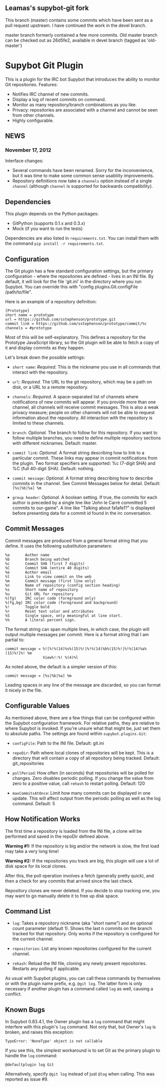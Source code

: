 Leamas's supybot-git fork
-------------------------

This branch (master) contains some commits which have been sent as a
pull request upstream. I have continued the work in the devel branch.

master branch formerly contained a few more commits. Old master branch
can be checked out as 26d5fe2, available in devel branch (tagged as
'old-master')


Supybot Git Plugin
==================

This is a plugin for the IRC bot Supybot that introduces the ability to
monitor Git repositories.  Features:

* Notifies IRC channel of new commits.
* Display a log of recent commits on command.
* Monitor as many repository/branch combinations as you like.
* Privacy: repositories are associated with a channel and cannot be seen from
  other channels.
* Highly configurable.

NEWS
----

### November 17, 2012

Interface changes:

* Several commands have been renamed.  Sorry for the inconvenience, but it was
  time to make some common sense usabliity improvements.
* Repository definitions now take a `channels` option instead of a single
  `channel` (although `channel` is supported for backwards compatibility).

Dependencies
------------

This plugin depends on the Python packages:

* GitPython (supports 0.1.x and 0.3.x)
* Mock (if you want to run the tests)

Dependencies are also listed in `requirements.txt`.  You can install them with
the command `pip install -r requirements.txt`.

Configuration
-------------

The Git plugin has a few standard configuration settings, but the primary
configuration - where the repositories are defined - lives in an INI file.
By default, it will look for the file 'git.ini' in the directory where you run
Supybot.  You can override this with "config plugins.Git.configFile
/path/to/file".

Here is an example of a repository definition:

    [Prototype]
    short name = prototype
    url = https://github.com/sstephenson/prototype.git
    commit link = https://github.com/sstephenson/prototype/commit/%c
    channels = #prototype

Most of this will be self-explanatory.  This defines a repository for the
Prototype JavaScript library, so the Git plugin will be able to fetch a copy
of it and display commits as they happen.

Let's break down the possible settings:

* `short name`: *Required.* This is the nickname you use in all commands that
  interact with the repository.

* `url`: *Required.* The URL to the git repository, which may be a path on
  disk, or a URL to a remote repository.

* `channels`: *Required.* A space-separated list of channels where
  notifications of new commits will appear.  If you provide more than one
  channel, all channels will receive commit messages.  This is also a weak
  privacy measure; people on other channels will not be able to request
  information about the repository. All interaction with the repository is
  limited to these channels.

* `branch`: *Optional.* The branch to follow for this repository. If you want
  to follow multiple branches, you need to define multiple repository sections
  with different nicknames.  Default: master.

* `commit link`: *Optional.* A format string describing how to link to a
  particular commit. These links may appear in commit notifications from the
  plugin.  Two format specifiers are supported: %c (7-digit SHA) and %C (full
  40-digit SHA).  Default: nothing.

* `commit message`: *Optional.* A format string describing how to describe
  commits in the channel.  See Commit Messages below for detail.  Default:
  `[%s|%b|%a] %m`

* `group header`: *Optional.* A boolean setting. If true, the commits for
   each author is preceded by a single line like 'John le Carré committed
   5 commits to our-game". A line like "Talking about fa1afe1?" is displayed
   before presenting data for a commit id found in the irc conversation.

Commit Messages
---------------

Commit messages are produced from a general format string that you define.
It uses the following substitution parameters:

    %a       Author name
    %b       Branch being watched
    %c       Commit SHA (first 7 digits)
    %C       Commit SHA (entire 40 digits)
    %e       Author email
    %l       Link to view commit on the web
    %m       Commit message (first line only)
    %n       Name of repository (config section heading)
    %s       Short name of repository
    %u       Git URL for repository
    %(fg)    IRC color code (foreground only)
    %(fg,bg) IRC color code (foreground and background)
    %!       Toggle bold
    %r       Reset text color and attributes
    %S       Single space, only meaningful at line start.
    %%       A literal percent sign.

The format string can span multiple lines, in which case, the plugin will
output multiple messages per commit.  Here is a format string that I am
partial to:

    commit message = %![%!%(14)%s%(15)%!|%!%(14)%b%(15)%!|%!%(14)%a%(15)%!]%! %m
                     View%!:%! %(4)%l

As noted above, the default is a simpler version of this:

    commit message = [%s|%b|%a] %m

Leading spaces in any line of the message are discarded, so you can format it
nicely in the file.

Configurable Values
-------------------

As mentioned above, there are a few things that can be configured within the
Supybot configuration framework.  For relative paths, they are relative to
where Supybot is invoked.  If you're unsure what that might be, just set them
to absolute paths.  The settings are found within `supybot.plugins.Git`:

* `configFile`: Path to the INI file.  Default: git.ini

* `repoDir`: Path where local clones of repositories will be kept.  This is a
  directory that will contain a copy of all repository being tracked.
  Default: git\_repositories

* `pollPeriod`: How often (in seconds) that repositories will be polled for
  changes.  Zero disables periodic polling.  If you change the value from zero
  to a positive value, call `rehash` to restart polling. Default: 120

* `maxCommitsAtOnce`: Limit how many commits can be displayed in one update.
  This will affect output from the periodic polling as well as the log
  command.  Default: 5

How Notification Works
----------------------

The first time a repository is loaded from the INI file, a clone will be
performed and saved in the repoDir defined above.

**Warning #1:** If the repository is big and/or the network is slow, the
first load may take a very long time!

**Warning #2:** If the repositories you track are big, this plugin will use a
lot of disk space for its local clones.

After this, the poll operation involves a fetch (generally pretty quick), and
then a check for any commits that arrived since the last check.

Repository clones are never deleted. If you decide to stop tracking one, you
may want to go manually delete it to free up disk space.

Command List
------------

* `log`: Takes a repository nickname (aka "short name") and an optional
  count parameter (default 1).  Shows the last n commits on the branch tracked
  for that repository.  Only works if the repository is configured for the
  current channel.

* `repositories`: List any known repositories configured for the current
  channel.

* `rehash`: Reload the INI file, cloning any newly present repositories.
  Restarts any polling if applicable.

As usual with Supybot plugins, you can call these commands by themselves or
with the plugin name prefix, e.g. `@git log`.  The latter form is only
necessary if another plugin has a command called `log` as well, causing a
conflict.

Known Bugs
----------

In Supybot 0.83.4.1, the Owner plugin has a `log` command that might interfere
with this plugin's `log` command.  Not only that, but Owner's `log` is broken,
and raises this exception:

    TypeError: 'NoneType' object is not callable

If you see this, the simplest workaround is to set Git as the primary plugin
to handle the `log` command:

    @defaultplugin log Git

Alternatively, specify `@git log` instead of just `@log` when calling.
This was reported as issue #9.
